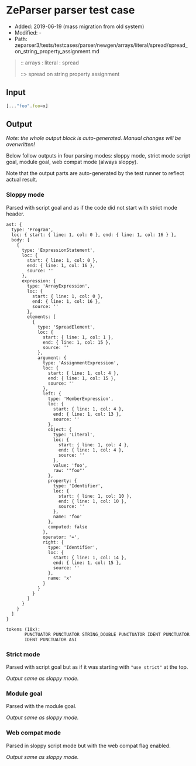 # ZeParser parser test case

- Added: 2019-06-19 (mass migration from old system)
- Modified: -
- Path: zeparser3/tests/testcases/parser/newgen/arrays/literal/spread/spread_on_string_property_assignment.md

> :: arrays : literal : spread
>
> ::> spread on string property assignment

## Input

`````js
[..."foo".foo=x]
`````

## Output

_Note: the whole output block is auto-generated. Manual changes will be overwritten!_

Below follow outputs in four parsing modes: sloppy mode, strict mode script goal, module goal, web compat mode (always sloppy).

Note that the output parts are auto-generated by the test runner to reflect actual result.

### Sloppy mode

Parsed with script goal and as if the code did not start with strict mode header.

`````
ast: {
  type: 'Program',
  loc: { start: { line: 1, col: 0 }, end: { line: 1, col: 16 } },
  body: [
    {
      type: 'ExpressionStatement',
      loc: {
        start: { line: 1, col: 0 },
        end: { line: 1, col: 16 },
        source: ''
      },
      expression: {
        type: 'ArrayExpression',
        loc: {
          start: { line: 1, col: 0 },
          end: { line: 1, col: 16 },
          source: ''
        },
        elements: [
          {
            type: 'SpreadElement',
            loc: {
              start: { line: 1, col: 1 },
              end: { line: 1, col: 15 },
              source: ''
            },
            argument: {
              type: 'AssignmentExpression',
              loc: {
                start: { line: 1, col: 4 },
                end: { line: 1, col: 15 },
                source: ''
              },
              left: {
                type: 'MemberExpression',
                loc: {
                  start: { line: 1, col: 4 },
                  end: { line: 1, col: 13 },
                  source: ''
                },
                object: {
                  type: 'Literal',
                  loc: {
                    start: { line: 1, col: 4 },
                    end: { line: 1, col: 4 },
                    source: ''
                  },
                  value: 'foo',
                  raw: '"foo"'
                },
                property: {
                  type: 'Identifier',
                  loc: {
                    start: { line: 1, col: 10 },
                    end: { line: 1, col: 10 },
                    source: ''
                  },
                  name: 'foo'
                },
                computed: false
              },
              operator: '=',
              right: {
                type: 'Identifier',
                loc: {
                  start: { line: 1, col: 14 },
                  end: { line: 1, col: 15 },
                  source: ''
                },
                name: 'x'
              }
            }
          }
        ]
      }
    }
  ]
}

tokens (10x):
       PUNCTUATOR PUNCTUATOR STRING_DOUBLE PUNCTUATOR IDENT PUNCTUATOR
       IDENT PUNCTUATOR ASI
`````

### Strict mode

Parsed with script goal but as if it was starting with `"use strict"` at the top.

_Output same as sloppy mode._

### Module goal

Parsed with the module goal.

_Output same as sloppy mode._

### Web compat mode

Parsed in sloppy script mode but with the web compat flag enabled.

_Output same as sloppy mode._
